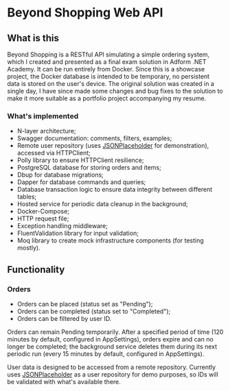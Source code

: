 # Beyond Shopping Web API

## What is this
Beyond Shopping is a RESTful API simulating a simple ordering system, which I created and presented as a final exam solution in Adform .NET Academy. It can be run entirely from Docker. Since this is a showcase project, the Docker database is intended to be temporary, no persistent data is stored on the user's device. The original solution was created in a single day, I have since made some changes and bug fixes to the solution to make it more suitable as a portfolio project accompanying my resume.

### What's implemented
* N-layer architecture;
* Swagger documentation: comments, filters, examples;
* Remote user repository (uses [JSONPlaceholder](https://jsonplaceholder.typicode.com/users) for demonstration), accessed via HTTPClient;
* Polly library to ensure HTTPClient resilience;
* PostgreSQL database for storing orders and items;
* Dbup for database migrations;
* Dapper for database commands and queries;
* Database transaction logic to ensure data integrity between different tables;
* Hosted service for periodic data cleanup in the background;
* Docker-Compose;
* HTTP request file;
* Exception handling middleware;
* FluentValidation library for input validation;
* Moq library to create mock infrastructure components (for testing mostly).

## Functionality
### Orders
* Orders can be placed (status set as "Pending");
* Orders can be completed (status set to "Completed");
* Orders can be filtered by user ID.

Orders can remain Pending temporarily. After a specified period of time (120 minutes by default, configured in AppSettings), orders expire and can no longer be completed; the background service deletes them during its next periodic run (every 15 minutes by default, configured in AppSettings).

User data is designed to be accessed from a remote repository. Currently uses [JSONPlaceholder](https://jsonplaceholder.typicode.com/users) as a user repository for demo purposes, so IDs will be validated with what's available there.
